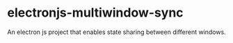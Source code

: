 # electronjs-multiwindow-sync
An electron js project that enables state sharing between different windows.
